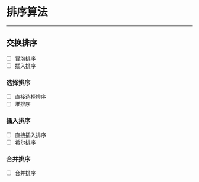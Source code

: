 # 排序算法
------

## 交换排序
- [ ] 冒泡排序
- [ ] 插入排序
        
### 选择排序
- [ ] 直接选择排序
- [ ] 堆排序
 
### 插入排序
- [ ] 直接插入排序
- [ ] 希尔排序

### 合并排序
- [ ] 合并排序
